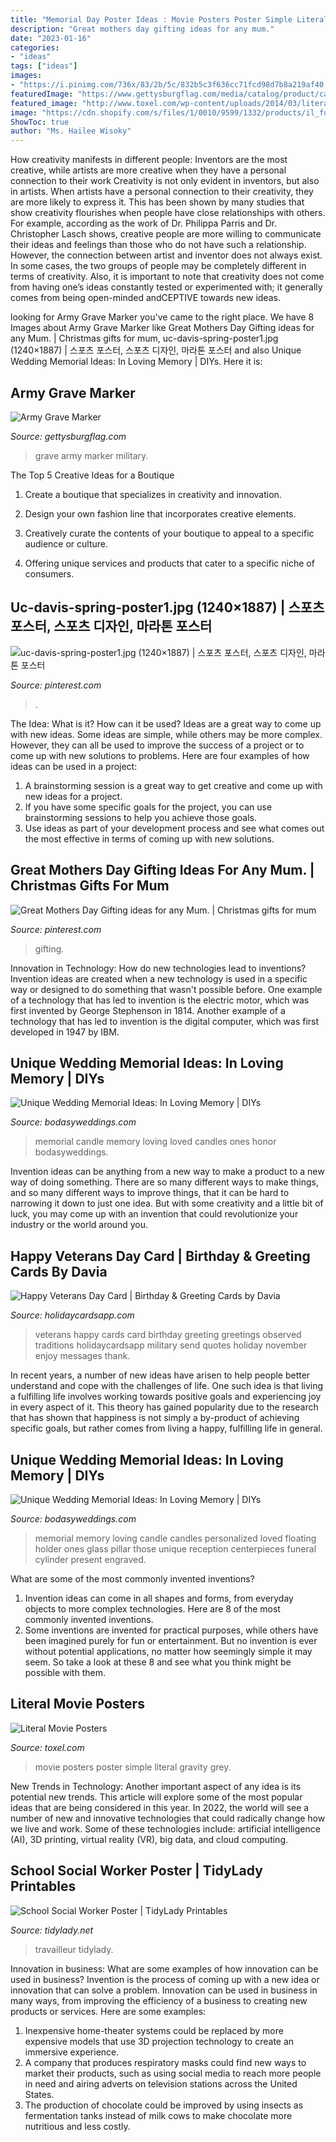 ```yaml
---
title: "Memorial Day Poster Ideas : Movie Posters Poster Simple Literal Gravity Grey"
description: "Great mothers day gifting ideas for any mum."
date: "2023-01-16"
categories:
- "ideas"
tags: ["ideas"]
images:
- "https://i.pinimg.com/736x/83/2b/5c/832b5c3f636cc71fcd98d7b8a219af40.jpg"
featuredImage: "https://www.gettysburgflag.com/media/catalog/product/cache/2/thumbnail/1040x/040ec09b1e35df139433887a97daa66f/p/h/photo.jpeg"
featured_image: "http://www.toxel.com/wp-content/uploads/2014/03/literalmposter11.jpg"
image: "https://cdn.shopify.com/s/files/1/0010/9599/1332/products/il_fullxfull.1880482743_cqap_1200x1200.jpg?v=1580448997"
ShowToc: true
author: "Ms. Hailee Wisoky"
---
```



How creativity manifests in different people: Inventors are the most creative, while artists are more creative when they have a personal connection to their work
Creativity is not only evident in inventors, but also in artists. When artists have a personal connection to their creativity, they are more likely to express it. This has been shown by many studies that show creativity flourishes when people have close relationships with others. For example, according as the work of Dr. Philippa Parris and Dr. Christopher Lasch shows, creative people are more willing to communicate their ideas and feelings than those who do not have such a relationship. 
However, the connection between artist and inventor does not always exist. In some cases, the two groups of people may be completely different in terms of creativity. Also, it is important to note that creativity does not come from having one’s ideas constantly tested or experimented with; it generally comes from being open-minded andCEPTIVE towards new ideas.

	

		
looking for Army Grave Marker you've came to the right place. We have 8 Images about Army Grave Marker like Great Mothers Day Gifting ideas for any Mum. | Christmas gifts for mum, uc-davis-spring-poster1.jpg (1240×1887) | 스포츠 포스터, 스포츠 디자인, 마라톤 포스터 and also Unique Wedding Memorial Ideas: In Loving Memory | DIYs. Here it is:
		
    
## Army Grave Marker

<img loading=lazy src="https://www.gettysburgflag.com/media/catalog/product/cache/2/thumbnail/1040x/040ec09b1e35df139433887a97daa66f/p/h/photo.jpeg" onerror="this.onerror=null;this.src='https://tse4.mm.bing.net/th?id=OIP.NUVDC7sUW6spdKBx3rD14QHaNK&amp;pid=15.1';" alt="Army Grave Marker">

_Source: gettysburgflag.com_

>grave army marker military. 

	

The Top 5 Creative Ideas for a Boutique
1. Create a boutique that specializes in creativity and innovation.
2. Design your own fashion line that incorporates creative elements.

3. Creatively curate the contents of your boutique to appeal to a specific audience or culture.

4. Offering unique services and products that cater to a specific niche of consumers.


    
## Uc-davis-spring-poster1.jpg (1240×1887) | 스포츠 포스터, 스포츠 디자인, 마라톤 포스터

<img loading=lazy src="https://i.pinimg.com/736x/83/2b/5c/832b5c3f636cc71fcd98d7b8a219af40.jpg" onerror="this.onerror=null;this.src='https://tse4.mm.bing.net/th?id=OIP.KkM0wYrZDjE5KZ0Y9DjP8gHaLR&amp;pid=15.1';" alt="uc-davis-spring-poster1.jpg (1240×1887) | 스포츠 포스터, 스포츠 디자인, 마라톤 포스터">

_Source: pinterest.com_

>. 

	

The Idea: What is it? How can it be used?
Ideas are a great way to come up with new ideas. Some ideas are simple, while others may be more complex. However, they can all be used to improve the success of a project or to come up with new solutions to problems. Here are four examples of how ideas can be used in a project: 
1. A brainstorming session is a great way to get creative and come up with new ideas for a project.
2. If you have some specific goals for the project, you can use brainstorming sessions to help you achieve those goals.
3. Use ideas as part of your development process and see what comes out the most effective in terms of coming up with new solutions.

    
## Great Mothers Day Gifting Ideas For Any Mum. | Christmas Gifts For Mum

<img loading=lazy src="https://i.pinimg.com/736x/cc/25/95/cc2595083a6a2088c97195f61e0cc3b3.jpg" onerror="this.onerror=null;this.src='https://tse3.mm.bing.net/th?id=OIP.gB26gehQEiAs1FqZgWP-DAHaLH&amp;pid=15.1';" alt="Great Mothers Day Gifting ideas for any Mum. | Christmas gifts for mum">

_Source: pinterest.com_

>gifting. 

	

Innovation in Technology: How do new technologies lead to inventions?
Invention ideas are created when a new technology is used in a specific way or designed to do something that wasn't possible before. One example of a technology that has led to invention is the electric motor, which was first invented by George Stephenson in 1814. Another example of a technology that has led to invention is the digital computer, which was first developed in 1947 by IBM.

    
## Unique Wedding Memorial Ideas: In Loving Memory | DIYs

<img loading=lazy src="https://bodasyweddings.com/wp-content/uploads/2016/08/memorial-candle.jpg" onerror="this.onerror=null;this.src='https://tse4.mm.bing.net/th?id=OIP.7eib1c3HK4XsT8cqXbXsOgAAAA&amp;pid=15.1';" alt="Unique Wedding Memorial Ideas: In Loving Memory | DIYs">

_Source: bodasyweddings.com_

>memorial candle memory loving loved candles ones honor bodasyweddings. 

	

Invention ideas can be anything from a new way to make a product to a new way of doing something. There are so many different ways to make things, and so many different ways to improve things, that it can be hard to narrowing it down to just one idea. But with some creativity and a little bit of luck, you may come up with an invention that could revolutionize your industry or the world around you.

    
## Happy Veterans Day Card | Birthday &amp; Greeting Cards By Davia

<img loading=lazy src="https://www.holidaycardsapp.com/assets/card/veteransday03.png" onerror="this.onerror=null;this.src='https://tse2.mm.bing.net/th?id=OIP.T9wQ_b0Unqzn-Eq0hmzuXgHaJ3&amp;pid=15.1';" alt="Happy Veterans Day Card | Birthday &amp; Greeting Cards by Davia">

_Source: holidaycardsapp.com_

>veterans happy cards card birthday greeting greetings observed traditions holidaycardsapp military send quotes holiday november enjoy messages thank. 

	

In recent years, a number of new ideas have arisen to help people better understand and cope with the challenges of life. One such idea is that living a fulfilling life involves working towards positive goals and experiencing joy in every aspect of it. This theory has gained popularity due to the research that has shown that happiness is not simply a by-product of achieving specific goals, but rather comes from living a happy, fulfilling life in general.

    
## Unique Wedding Memorial Ideas: In Loving Memory | DIYs

<img loading=lazy src="https://bodasyweddings.com/wp-content/uploads/2016/08/In-Loving-Memory-memorial-candle.jpg" onerror="this.onerror=null;this.src='https://tse4.mm.bing.net/th?id=OIP.pgsJzsVr7MCRLdsGwxhkwgHaLG&amp;pid=15.1';" alt="Unique Wedding Memorial Ideas: In Loving Memory | DIYs">

_Source: bodasyweddings.com_

>memorial memory loving candle candles personalized loved floating holder ones glass pillar those unique reception centerpieces funeral cylinder present engraved. 

	

What are some of the most commonly invented inventions?
1. Invention ideas can come in all shapes and forms, from everyday objects to more complex technologies. Here are 8 of the most commonly invented inventions.
2. Some inventions are invented for practical purposes, while others have been imagined purely for fun or entertainment. But no invention is ever without potential applications, no matter how seemingly simple it may seem. So take a look at these 8 and see what you think might be possible with them.

    
## Literal Movie Posters

<img loading=lazy src="http://www.toxel.com/wp-content/uploads/2014/03/literalmposter11.jpg" onerror="this.onerror=null;this.src='https://tse3.mm.bing.net/th?id=OIP.gub-JbUf90cLSr0cyRSCRwHaLj&amp;pid=15.1';" alt="Literal Movie Posters">

_Source: toxel.com_

>movie posters poster simple literal gravity grey. 

	

New Trends in Technology: Another important aspect of any idea is its potential new trends. This article will explore some of the most popular ideas that are being considered in this year.
In 2022, the world will see a number of new and innovative technologies that could radically change how we live and work. Some of these technologies include: artificial intelligence (AI), 3D printing, virtual reality (VR), big data, and cloud computing.

    
## School Social Worker Poster | TidyLady Printables

<img loading=lazy src="https://cdn.shopify.com/s/files/1/0010/9599/1332/products/il_fullxfull.1880482743_cqap_1200x1200.jpg?v=1580448997" onerror="this.onerror=null;this.src='https://tse1.mm.bing.net/th?id=OIP.aWLkjvlPUxifD-jX73f99AHaHa&amp;pid=15.1';" alt="School Social Worker Poster | TidyLady Printables">

_Source: tidylady.net_

>travailleur tidylady. 

	

Innovation in business: What are some examples of how innovation can be used in business?
Invention is the process of coming up with a new idea or innovation that can solve a problem. Innovation can be used in business in many ways, from improving the efficiency of a business to creating new products or services. Here are some examples: 
1. Inexpensive home-theater systems could be replaced by more expensive models that use 3D projection technology to create an immersive experience. 
2. A company that produces respiratory masks could find new ways to market their products, such as using social media to reach more people in need and airing adverts on television stations across the United States. 
3. The production of chocolate could be improved by using insects as fermentation tanks instead of milk cows to make chocolate more nutritious and less costly. 

